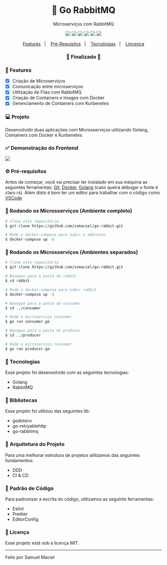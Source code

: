 <h1 align="center">
    🚀 Go RabbitMQ
</h1>

<p align="center">Microserviços com RabbitMQ</p>

<p align="center">
  <img src="https://img.shields.io/static/v1?label=golang&message=1.15&color=7fd5ea&logo=go" />
  <img src="https://img.shields.io/static/v1?label=golang&message=1.15&color=FF6600&logo=rabbitmq" />
  <img src="https://img.shields.io/static/v1?label=docker&message=19.03.13&color=0073ec&logo=docker" />
  <img src="https://img.shields.io/static/v1?label=kubernets&message=19.03.13&color=326CE5&logo=kubernetes" />
  <img src="https://img.shields.io/badge/last%20commit-november-important" />
  <img src="https://img.shields.io/badge/license-MIT-success"/>
</p>

<p align="center">
  <a href="#-features">Features</a>&nbsp;&nbsp;&nbsp;|&nbsp;&nbsp;&nbsp;
  <a href="#-pré-requisitos">Pré-Requisitos</a>&nbsp;&nbsp;&nbsp;|&nbsp;&nbsp;&nbsp;
  <a href="#-tecnologias">Tecnologias</a>&nbsp;&nbsp;&nbsp;|&nbsp;&nbsp;&nbsp;
  <a href="#-licença">Lincença</a>
</p>

<h3 align="center"> 
🚧  Finalizado  🚧
</h3>

### 📎 Features 

- [x] Criação de Microserviços
- [x] Comunicação entre microserviços
- [x] Utilização de Filas com RabbitMQ
- [x] Criação de Containers e Images com Docker
- [x] Gerenciamento de Containers com Kurbenetes

### 💻 Projeto

Desenvolvido duas aplicações com Microsserviços utilizando Golang, Containers com Docker e Kurbenetes

### ✅ Demonstração do Frontend
<img src="https://github.com/ssmaciel/go-rabbit/blob/main/assets/dashboard.PNG" />

### ⚙ Pré-requisitos

Antes de começar, você vai precisar ter instalado em sua máquina as seguintes ferramentas:
[Git](https://git-scm.com), [Docker](https://www.docker.com/), [Golang](https://golang.org/) (caso queira debugar o fonte é claro rs).
Além disto é bom ter um editor para trabalhar com o código como [VSCode](https://code.visualstudio.com/)


### 📙 Rodando os Microsserviços (Ambiente completo)

```bash
# Clone este repositório
$ git clone https://github.com/ssmaciel/go-rabbit.git

# Rode o docker-compose para subir o ambiente
$ docker-compose up -d

```

### 📗 Rodando os Microsserviços (Ambientes separados)

```bash
# Clone este repositório
$ git clone https://github.com/ssmaciel/go-rabbit.git

# Navegue para a pasta do rabbit
$ cd rabbit

# Rode o docker-compose para subir rabbit
$ docker-compose up -d

# Navegue para a pasta do consumer
$ cd ../consumer

# Rode o microserviço consumer
$ go run consumer.go

# Navegue para a pasta do producer
$ cd ../producer

# Rode o microserviço consumer
$ go run producer.go
```

### 🚀 Tecnologias

Esse projeto foi desenvolvido com as seguintes tecnologias:

- Golang
- RabbitMQ

### 📕 Bibliotecas

Esse projeto foi utilizou das seguintes lib:

- godotenv
- go-retryablehttp
- go-rabbitmq

### 📙 Arquitetura do Projeto

Para uma melhorar estrutura de projetos utilizamos das seguintes fundamentos:

- DDD
- CI & CD

###  📘 Padrão de Código

Para padronizar a escrita do código, utilizamos as seguinte ferramentas:

- Eslint
- Prettier
- EditorConfig


### 📝 Licença

Esse projeto está sob a licença MIT.

<hr/>

Feito por Samuel Maciel
